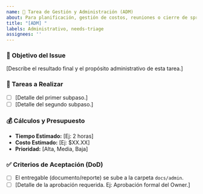```yaml
---
name: 💼 Tarea de Gestión y Administración (ADM)
about: Para planificación, gestión de costos, reuniones o cierre de sprints.
title: "[ADM] "
labels: Administrativo, needs-triage
assignees: ''
---
```


### 🎯 Objetivo del Issue
[Describe el resultado final y el propósito administrativo de esta tarea.]

### 📜 Tareas a Realizar
- [ ] [Detalle del primer subpaso.]
- [ ] [Detalle del segundo subpaso.]

### 💰 Cálculos y Presupuesto
- **Tiempo Estimado:** [Ej: 2 horas]
- **Costo Estimado:** [Ej: $XX.XX]
- **Prioridad:** [Alta, Media, Baja]

### ✅ Criterios de Aceptación (DoD)
- [ ] El entregable (documento/reporte) se sube a la carpeta `docs/admin`.
- [ ] [Detalle de la aprobación requerida. Ej: Aprobación formal del Owner.]